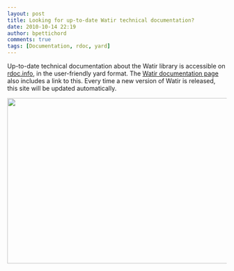 ```yaml
---
layout: post
title: Looking for up-to-date Watir technical documentation?
date: 2010-10-14 22:19
author: bpettichord
comments: true
tags: [Documentation, rdoc, yard]
---
```

Up-to-date technical documentation about the Watir library is accessible on <a href="http://rdoc.info/gems/watir/1.6.6/frames">rdoc.info</a>, in the user-friendly yard format. The <a href="http://watir.com/documentation/">Watir documentation page</a> also includes a link to this. Every time a new version of Watir is released, this site will be updated automatically.
<!--more-->

<a href="http://rdoc.info/gems/watir/1.6.6/frames"><img class="alignnone size-full wp-image-432" title="Watir on Rdoc.info" src="http://watir001.files.wordpress.com/2010/10/watir-on-rdoc-info.png" alt="" width="600" height="379" /></a>
